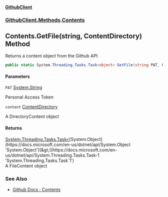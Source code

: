 #### [GithubClient](index.md 'index')
### [GithubClient.Methods](GithubClient.Methods.md 'GithubClient.Methods').[Contents](GithubClient.Methods.Contents.md 'GithubClient.Methods.Contents')

## Contents.GetFile(string, ContentDirectory) Method

Returns a content object from the Github API

```csharp
public static System.Threading.Tasks.Task<object> GetFile(string PAT, GithubClient.Repositories.ContentDirectory content);
```
#### Parameters

<a name='GithubClient.Methods.Contents.GetFile(string,GithubClient.Repositories.ContentDirectory).PAT'></a>

`PAT` [System.String](https://docs.microsoft.com/en-us/dotnet/api/System.String 'System.String')

Personal Access Token

<a name='GithubClient.Methods.Contents.GetFile(string,GithubClient.Repositories.ContentDirectory).content'></a>

`content` [ContentDirectory](GithubClient.Repositories.ContentDirectory.md 'GithubClient.Repositories.ContentDirectory')

A DirectoryContent object

#### Returns
[System.Threading.Tasks.Task&lt;](https://docs.microsoft.com/en-us/dotnet/api/System.Threading.Tasks.Task-1 'System.Threading.Tasks.Task`1')[System.Object](https://docs.microsoft.com/en-us/dotnet/api/System.Object 'System.Object')[&gt;](https://docs.microsoft.com/en-us/dotnet/api/System.Threading.Tasks.Task-1 'System.Threading.Tasks.Task`1')  
A FileContent object

### See Also
- [Github Docs : Contents](https://docs.github.com/en/rest/repos/contents#get-repository-content 'https://docs.github.com/en/rest/repos/contents#get-repository-content')